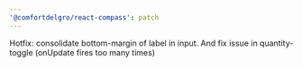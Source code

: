 ```yaml
---
'@comfortdelgro/react-compass': patch
---
```


Hotfix: consolidate bottom-margin of label in input. And fix issue in quantity-toggle (onUpdate fires too many times)
